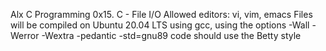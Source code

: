 Alx C Programming
0x15. C - File I/O
Allowed editors: vi, vim, emacs
Files will be compiled on Ubuntu 20.04 LTS using gcc, using the options -Wall -Werror -Wextra -pedantic -std=gnu89
code should use the Betty style
